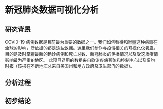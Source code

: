 # 新冠肺炎数据可视化分析
## 研究背景
COVID-19 病例数据是目前最为重要的数据之一。我们如何看待和衡量这种病毒在全球的影响，所依据的都是这些数据。这里我们制作与疫情相关的可视化仪表盘，目的是及时掌握最新的确诊病例和死亡总数、新冠肺炎的传播情况以及受这场疫情影响最为严重的地区。
此项目选用的数据来自欧洲疾病预防和控制中心以及纽约时报（该报在不断地汇总来自美国州和地方政府及卫生部门的数据）。

## 分析过程  



## 初步结论



